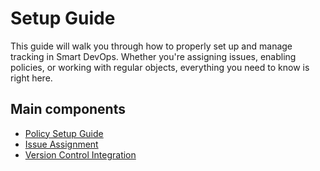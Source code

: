 # Setup Guide 
This guide will walk you through how to properly set up and manage tracking in Smart DevOps. Whether you're assigning issues, enabling policies, or working with regular objects, everything you need to know is right here.

## Main components
- [Policy Setup Guide](./policysetupguide.md)
- [Issue Assignment](./issueassignment.md)
- [Version Control Integration](./integration.md)